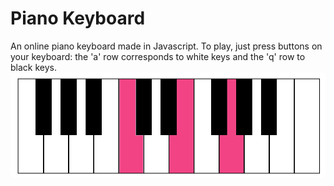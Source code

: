 Piano Keyboard
==============

An online piano keyboard made in Javascript. To play, just press buttons on your keyboard: the 'a' row corresponds to white keys and the 'q' row to black keys.
![](screenshot.png)

